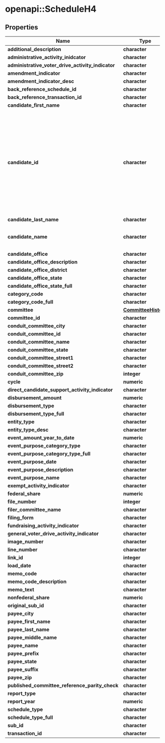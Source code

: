# openapi::ScheduleH4


## Properties
Name | Type | Description | Notes
------------ | ------------- | ------------- | -------------
**additional_description** | **character** |  | [optional] 
**administrative_activity_inidcator** | **character** |  | [optional] 
**administrative_voter_drive_activity_indicator** | **character** |  | [optional] 
**amendment_indicator** | **character** |  | [optional] 
**amendment_indicator_desc** | **character** |  | [optional] 
**back_reference_schedule_id** | **character** |  | [optional] 
**back_reference_transaction_id** | **character** |  | [optional] 
**candidate_first_name** | **character** |  | [optional] 
**candidate_id** | **character** |  A unique identifier assigned to each candidate registered with the FEC. If a person runs for several offices, that person will have separate candidate IDs for each office.  | [optional] 
**candidate_last_name** | **character** |  | [optional] 
**candidate_name** | **character** | Name of candidate running for office | [optional] 
**candidate_office** | **character** |  | [optional] 
**candidate_office_description** | **character** |  | [optional] 
**candidate_office_district** | **character** |  | [optional] 
**candidate_office_state** | **character** |  | [optional] 
**candidate_office_state_full** | **character** |  | [optional] 
**category_code** | **character** |  | [optional] 
**category_code_full** | **character** |  | [optional] 
**committee** | [**CommitteeHistory**](CommitteeHistory.md) |  | [optional] 
**committee_id** | **character** |  | [optional] 
**conduit_committee_city** | **character** |  | [optional] 
**conduit_committee_id** | **character** |  | [optional] 
**conduit_committee_name** | **character** |  | [optional] 
**conduit_committee_state** | **character** |  | [optional] 
**conduit_committee_street1** | **character** |  | [optional] 
**conduit_committee_street2** | **character** |  | [optional] 
**conduit_committee_zip** | **integer** |  | [optional] 
**cycle** | **numeric** |  | [optional] 
**direct_candidate_support_activity_indicator** | **character** |  | [optional] 
**disbursement_amount** | **numeric** |  | [optional] 
**disbursement_type** | **character** |  | [optional] 
**disbursement_type_full** | **character** |  | [optional] 
**entity_type** | **character** |  | [optional] 
**entity_type_desc** | **character** |  | [optional] 
**event_amount_year_to_date** | **numeric** |  | [optional] 
**event_purpose_category_type** | **character** |  | [optional] 
**event_purpose_category_type_full** | **character** |  | [optional] 
**event_purpose_date** | **character** |  | [optional] 
**event_purpose_description** | **character** |  | [optional] 
**event_purpose_name** | **character** |  | [optional] 
**exempt_activity_indicator** | **character** |  | [optional] 
**federal_share** | **numeric** |  | [optional] 
**file_number** | **integer** |  | [optional] 
**filer_committee_name** | **character** |  | [optional] 
**filing_form** | **character** |  | [optional] 
**fundraising_activity_indicator** | **character** |  | [optional] 
**general_voter_drive_activity_indicator** | **character** |  | [optional] 
**image_number** | **character** |  | [optional] 
**line_number** | **character** |  | [optional] 
**link_id** | **integer** |  | [optional] 
**load_date** | **character** |  | [optional] 
**memo_code** | **character** |  | [optional] 
**memo_code_description** | **character** |  | [optional] 
**memo_text** | **character** |  | [optional] 
**nonfederal_share** | **numeric** |  | [optional] 
**original_sub_id** | **character** |  | [optional] 
**payee_city** | **character** |  | [optional] 
**payee_first_name** | **character** |  | [optional] 
**payee_last_name** | **character** |  | [optional] 
**payee_middle_name** | **character** |  | [optional] 
**payee_name** | **character** |  | [optional] 
**payee_prefix** | **character** |  | [optional] 
**payee_state** | **character** |  | [optional] 
**payee_suffix** | **character** |  | [optional] 
**payee_zip** | **character** |  | [optional] 
**published_committee_reference_parity_check** | **character** |  | [optional] 
**report_type** | **character** |  | [optional] 
**report_year** | **numeric** |  | [optional] 
**schedule_type** | **character** |  | [optional] 
**schedule_type_full** | **character** |  | [optional] 
**sub_id** | **character** |  | [optional] 
**transaction_id** | **character** |  | [optional] 


